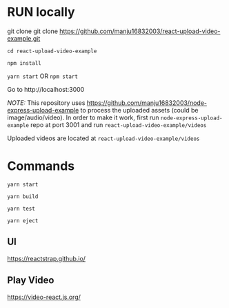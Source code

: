 # RUN locally

git clone git clone https://github.com/manju16832003/react-upload-video-example.git

`cd react-upload-video-example`

`npm install`

`yarn start` OR `npm start`

Go to http://localhost:3000

*NOTE:* This repository uses https://github.com/manju16832003/node-express-upload-example to process the uploaded assets (could be image/audio/video). In order to make it work, first run `node-express-upload-example` repo at port 3001 and run `react-upload-video-example/videos`

Uploaded videos are located at `react-upload-video-example/videos`

# Commands

`yarn start`

`yarn build`

`yarn test`

`yarn eject`

## UI

https://reactstrap.github.io/

## Play Video

https://video-react.js.org/
